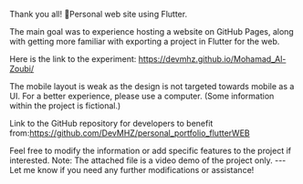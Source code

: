 Thank you all! 💙Personal web site using Flutter.

The main goal was to experience hosting a website on GitHub Pages, along with getting more familiar with exporting a project in Flutter for the web.

Here is the link to the experiment: https://devmhz.github.io/Mohamad_Al-Zoubi/

The mobile layout is weak as the design is not targeted towards mobile as a UI. For a better experience, please use a computer.
(Some information within the project is fictional.)

Link to the GitHub repository for developers to benefit from:https://github.com/DevMHZ/personal_portfolio_flutterWEB

Feel free to modify the information or add specific features to the project if interested.
Note: The attached file is a video demo of the project only.
---Let me know if you need any further modifications or assistance!
